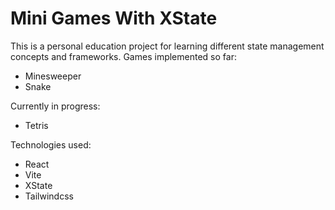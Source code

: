 # Mini Games With XState

This is a personal education project for learning different state management concepts and frameworks. Games implemented so far:

- Minesweeper
- Snake

Currently in progress:

- Tetris


Technologies used:

- React
- Vite
- XState
- Tailwindcss